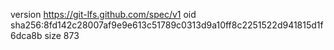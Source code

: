 version https://git-lfs.github.com/spec/v1
oid sha256:8fd142c28007af9e9e613c51789c0313d9a10ff8c2251522d941815d1f6dca8b
size 873
